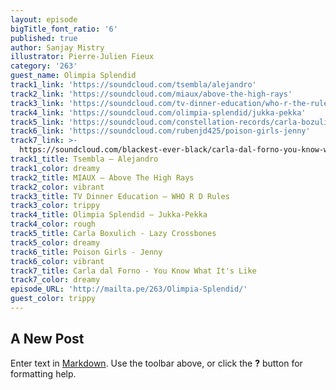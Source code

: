 ```yaml
---
layout: episode
bigTitle_font_ratio: '6'
published: true
author: Sanjay Mistry
illustrator: Pierre-Julien Fieux
category: '263'
guest_name: Olimpia Splendid
track1_link: 'https://soundcloud.com/tsembla/alejandro'
track2_link: 'https://soundcloud.com/miaux/above-the-high-rays'
track3_link: 'https://soundcloud.com/tv-dinner-education/who-r-the-rules'
track4_link: 'https://soundcloud.com/olimpia-splendid/jukka-pekka'
track5_link: 'https://soundcloud.com/constellation-records/carla-bozulich-lazy-crossbones'
track6_link: 'https://soundcloud.com/rubenjd425/poison-girls-jenny'
track7_link: >-
  https://soundcloud.com/blackest-ever-black/carla-dal-forno-you-know-what-its-like
track1_title: Tsembla — Alejandro
track1_color: dreamy
track2_title: MIAUX — Above The High Rays
track2_color: vibrant
track3_title: TV Dinner Education — WHO R D Rules
track3_color: trippy
track4_title: Olimpia Splendid — Jukka-Pekka
track4_color: rough
track5_title: Carla Boxulich - Lazy Crossbones
track5_color: dreamy
track6_title: Poison Girls - Jenny
track6_color: vibrant
track7_title: Carla dal Forno - You Know What It's Like
track7_color: dreamy
episode_URL: 'http://mailta.pe/263/Olimpia-Splendid/'
guest_color: trippy
---
```

## A New Post

Enter text in [Markdown](http://daringfireball.net/projects/markdown/). Use the toolbar above, or click the **?** button for formatting help.
